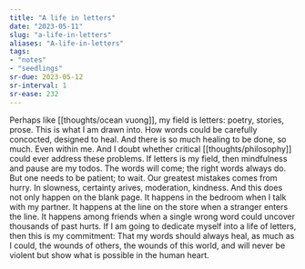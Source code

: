 ```yaml
---
title: "A life in letters"
date: "2023-05-11"
slug: "a-life-in-letters"
aliases: "A-life-in-letters"
tags:
- "notes"
- "seedlings"
sr-due: 2023-05-12
sr-interval: 1
sr-ease: 232
---
```


Perhaps like [[thoughts/ocean vuong]], my field is letters: poetry, stories, prose. This is what I am drawn into. How words could be carefully concocted, designed to heal. And there is so much healing to be done, so much. Even within me. And I doubt whether critical [[thoughts/philosophy]] could ever address these problems. If letters is my field, then mindfulness and pause are my todos. The words will come; the right words always do. But one needs to be patient; to wait. Our greatest mistakes comes from hurry. In slowness, certainty arives, moderation, kindness. And this does not only happen on the blank page. It happens in the bedroom when I talk with my partner. It happens at the line on the store when a stranger enters the line. It happens among friends when a single wrong word could uncover thousands of past hurts. If I am going to dedicate myself into a life of letters, then this is my commitment: That my words should always heal, as much as I could, the wounds of others, the wounds of this world, and will never be violent but show what is possible in the human heart.